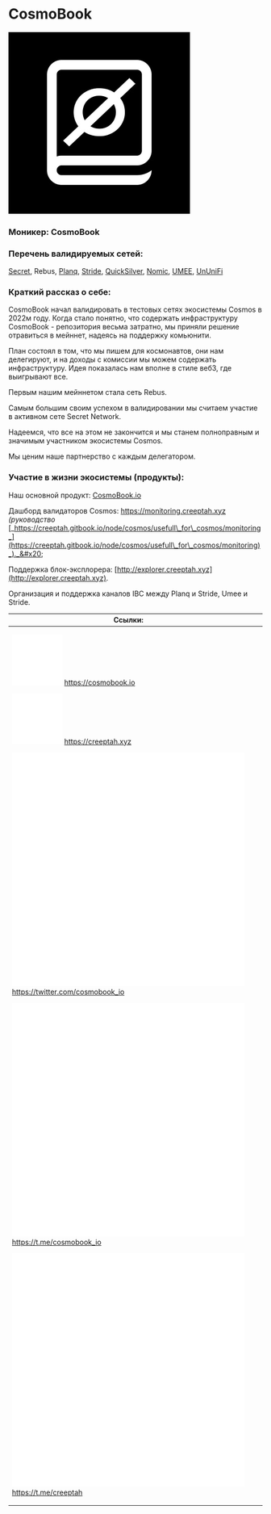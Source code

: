 # CosmoBook

<img src="../../.gitbook/assets/image (15).png" alt="" data-size="original">

### **Моникер: CosmoBook**

### **Перечень валидируемых сетей:**

[Secret](../../cosmobook/secret-network.md), Rebus, [Planq](../../upcoming-projects/planq.md), [Stride](../../readme/stride.md), [QuickSilver](../../readme/quicksilver.md), [Nomic](../../cosmobook/nomic.md), [UMEE](../../readme/umee.md), [UnUniFi](../../upcoming-projects/ununifi-protocol.md)

### **Краткий рассказ о себе:**

CosmoBook начал валидировать в тестовых сетях экосистемы Cosmos в 2022м году. Когда стало понятно, что содержать инфраструктуру CosmoBook - репозитория весьма затратно, мы приняли решение отравиться в мейннет, надеясь на поддержку комьюнити.&#x20;

План состоял в том, что мы пишем для космонавтов, они нам делегируют, и на доходы с комиссии мы можем содержать инфраструктуру. Идея показалась нам вполне в стиле веб3, где выигрывают все.

Первым нашим мейннетом стала сеть Rebus.&#x20;

Самым большим своим успехом в валидировании мы считаем участие в активном сете Secret Network.

Надеемся, что все на этом не закончится и мы станем полноправным и значимым участником экосистемы Cosmos.

Мы ценим наше партнерство с каждым делегатором.

### **Участие в жизни экосистемы (продукты):**

Наш основной продукт: [CosmoBook.io](https://cosmobook.io)

Дашборд валидаторов Cosmos: https://monitoring.creeptah.xyz _(руководство_ [_https://creeptah.gitbook.io/node/cosmos/usefull\_for\_cosmos/monitoring_](https://creeptah.gitbook.io/node/cosmos/usefull\_for\_cosmos/monitoring)_)._&#x20;

Поддержка блок-эксплорера: [http://explorer.creeptah.xyz](http://explorer.creeptah.xyz).

Организация и поддержка каналов IBC между Planq и Stride, Umee и Stride.

<table><thead><tr><th>Ссылки:</th><th data-hidden></th><th data-hidden></th></tr></thead><tbody><tr><td><p><img src="../../.gitbook/assets/icons8-интернет-100 (6).png" alt="" data-size="line"> <a href="https://cosmobook.io">https://cosmobook.io</a> </p><p><img src="../../.gitbook/assets/icons8-интернет-100 (5).png" alt="" data-size="line"> <a href="https://creeptah.xyz">https://creeptah.xyz</a> </p><p><img src="../../.gitbook/assets/icons8-твиттер-500.png" alt="" data-size="line"> <a href="https://twitter.com/cosmobook_io">https://twitter.com/cosmobook_io</a> </p><p><img src="../../.gitbook/assets/icons8-телеграмма-app-480 (2).png" alt="" data-size="line"> <a href="https://t.me/cosmobook_io">https://t.me/cosmobook_io</a> </p><p><img src="../../.gitbook/assets/icons8-телеграмма-app-480.png" alt="" data-size="line"> <a href="https://t.me/creeptah">https://t.me/creeptah</a></p></td><td></td><td></td></tr></tbody></table>

